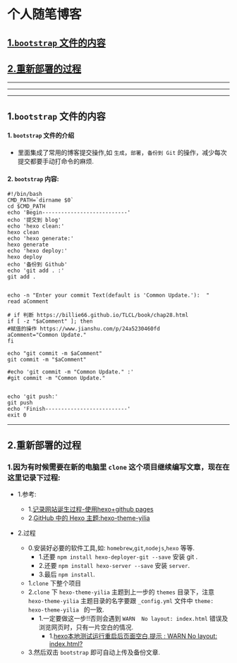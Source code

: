 
# 个人随笔博客

## [1.`bootstrap` 文件的内容](#content_of_bootstrap)
## [2.重新部署的过程](#redeploy_step)


***
***
***


## 1.`bootstrap` 文件的内容<a name="content_of_bootstrap"/>
#### 1. `bootstrap` 文件的介绍
* 里面集成了常用的博客提交操作,如 `生成`，`部署`，`备份到 Git` 的操作，减少每次提交都要手动打命令的麻烦. 

#### 2. `bootstrap` 内容:
```
#!/bin/bash
CMD_PATH=`dirname $0`
cd $CMD_PATH
echo 'Begin---------------------------'
echo '提交到 blog'
echo 'hexo clean:'
hexo clean
echo 'hexo generate:'
hexo generate
echo 'hexo deploy:'
hexo deploy
echo '备份到 Github'
echo 'git add . :'
git add .


echo -n "Enter your commit Text(default is 'Common Update.'):  "
read aComment

# if 判断 https://billie66.github.io/TLCL/book/chap28.html
if [ -z "$aComment" ]; then
#赋值的操作 https://www.jianshu.com/p/24a5230460fd
aComment="Common Update."
fi

echo "git commit -m $aComment"
git commit -m "$aComment"

#echo 'git commit -m "Common Update." :'
#git commit -m "Common Update."


echo 'git push:'
git push
echo 'Finish--------------------------'
exit 0

```

***

## 2.重新部署的过程<a name="redeploy_step"/>
###  1.因为有时候需要在新的电脑里 `clone` 这个项目继续编写文章，现在在这里记录下过程:
* 1.参考:
	* 1.[记录网站诞生过程-使用hexo+github pages](https://www.jianshu.com/p/973e718e3096)
	* 2.[GitHub 中的 Hexo 主题:hexo-theme-yilia](https://github.com/litten/hexo-theme-yilia)

* 2.过程
	* 0.安装好必要的软件工具,如: `homebrew`,`git`,`nodejs`,`hexo` 等等.
		* 1.还要 `npm install hexo-deployer-git --save` 安装 git .
		* 2.还要 `npm install hexo-server --save` 安装 `server`.
		* 3.最后 `npm install`.
	* 1.`clone` 下整个项目
	* 2.`clone` 下 `hexo-theme-yilia` 主题到上一步的 `themes` 目录下，注意 `hexo-theme-yilia` 主题目录的名字要跟 `_config.yml` 文件中 `theme: hexo-theme-yilia ` 的一致.
		* 1.一定要做这一步!!否则会遇到 `WARN  No layout: index.html` 错误及浏览网页时，只有一片空白的情况.
			* 1.[hexo本地测试运行重启后页面空白,提示 : WARN No layout: index.html?](https://www.zhihu.com/question/38781463)
	* 3.然后双击 `bootstrap` 即可自动上传及备份文章.


